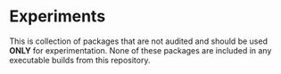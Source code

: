 # Experiments

This is collection of packages that are not audited and should be used **ONLY** for experimentation. None of these packages are included in any executable builds from this repository.
